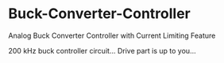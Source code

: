 # Buck-Converter-Controller
Analog Buck Converter Controller with Current Limiting Feature

200 kHz buck controller circuit... 
Drive part is up to you...
